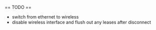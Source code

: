== TODO ==
- switch from ethernet to wireless
- disable wireless interface and flush out any leases after disconnect
